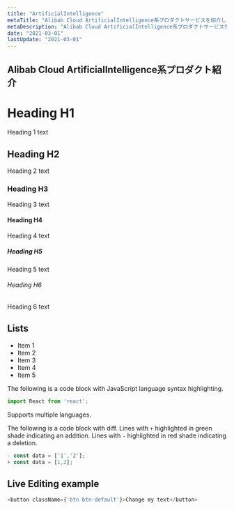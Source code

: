 ```yaml
---
title: "ArtificialIntelligence"
metaTitle: "Alibab Cloud ArtificialIntelligence系プロダクトサービスを紹介します"
metaDescription: "Alibab Cloud ArtificialIntelligence系プロダクトサービスを紹介します"
date: "2021-03-01"
lastUpdate: "2021-03-01"
---
```

## Alibab Cloud ArtificialIntelligence系プロダクト紹介


# Heading H1
Heading 1 text

## Heading H2
Heading 2 text

### Heading H3
Heading 3 text

#### Heading H4
Heading 4 text

##### Heading H5
Heading 5 text

###### Heading H6
Heading 6 text

## Lists
- Item 1
- Item 2
- Item 3
- Item 4
- Item 5

The following is a code block with JavaScript language syntax highlighting.

```javascript
import React from 'react';
```

Supports multiple languages.

The following is a code block with diff. Lines with `+` highlighted in green shade indicating an addition. Lines with `-` highlighted in red shade indicating a deletion.

```javascript
- const data = ['1','2'];
+ const data = [1,2];
```

## Live Editing example

```javascript react-live=true
<button className={'btn btn-default'}>Change my text</button>
```
